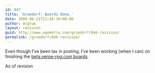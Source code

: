 ```yaml
---
id: 847
title: 'Gruedorf: boards done.'
date: 2009-06-21T21:44:18+00:00
author: mcgrue
layout: revision
guid: http://www.egometry.com/gruedorf/846-revision/
permalink: /gruedorf/846-revision/
---
```

Even though I&#8217;ve been lax in posting, I&#8217;ve been working (when I can) on finishing the <a href=&#8221;http://beta.verge-rpg.com&#8221;>beta.verge-rpg.com boards</a>.

As of revision